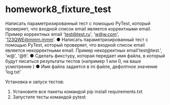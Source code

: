 # homework8_fixture_test
 Написать параметризированный тест с помощью PyTest, который проверяет, что входной список email является корректными email. Пример корректных email 'test@test.ru', 'w@w.com', '123QWE@mmm.mmm’.
● Написать параметризированный тест с помощью PyTest, который проверяет, что входной список email является некорректными email. Пример некорректных email'test@test.', 'w@', '@tt’.
● Сделать фикстуру, которая передает имя файла, в который будут писаться результаты тестов (например 1 или 0, на ваше усмотрение )
● Имя файла задается в ini файле, дефолтное значение ‘log.txt’

Установка и запуск тестов:

1. Установите все пакеты командой pip install requirements.txt
2. Запустите тесты командой pytest
